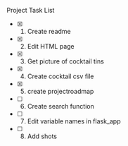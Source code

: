 Project Task List
- [x] 1. Create readme
- [x] 2. Edit HTML page
- [x] 3. Get picture of cocktail tins
- [x] 4. Create cocktail csv file
- [x] 5. create projectroadmap
- [ ] 6. Create search function
- [ ] 7. Edit variable names in flask_app
- [ ] 8. Add shots 